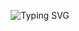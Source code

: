 <p align="center">
  <img src="https://readme-typing-svg.herokuapp.com?font=Fira+Code&weight=600&pause=1000&color=206F92&center=true&width=435&lines=Bonjour+%F0%9F%91%8B%2C+je+suis+Mickael+Nomel;D%C3%A9veloppeur+Backend+Python;D%C3%A9veloppeur+Fullstack" alt="Typing SVG" />
</p>


